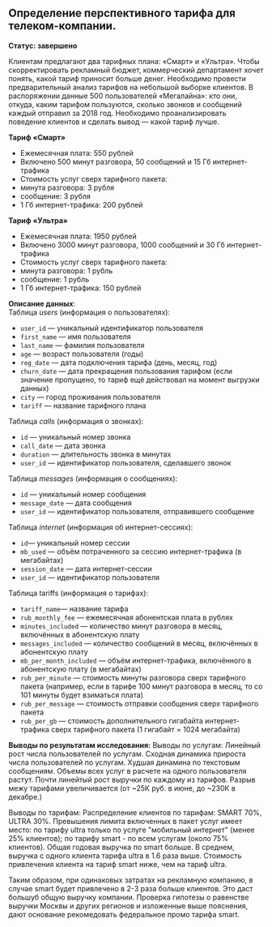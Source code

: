## Определение перспективного тарифа для телеком-компании.

**Статус: завершено**

Клиентам предлагают два тарифных плана: «Смарт» и «Ультра».
Чтобы скорректировать рекламный бюджет, коммерческий департамент хочет понять, какой тариф приносит больше денег. Необходимо провести предварительный анализ тарифов на небольшой выборке клиентов. В распоряжении данные 500 пользователей «Мегалайна»: кто они, откуда, каким тарифом пользуются, сколько звонков и сообщений каждый отправил за 2018 год.
Необходимо проанализировать поведение клиентов и сделать вывод — какой тариф лучше.

**Тариф «Смарт»**
- Ежемесячная плата: 550 рублей
- Включено 500 минут разговора, 50 сообщений и 15 Гб интернет-трафика
- Стоимость услуг сверх тарифного пакета:
- минута разговора: 3 рубля
- сообщение: 3 рубля
- 1 Гб интернет-трафика: 200 рублей

**Тариф «Ультра»**
- Ежемесячная плата: 1950 рублей
- Включено 3000 минут разговора, 1000 сообщений и 30 Гб интернет-трафика
- Стоимость услуг сверх тарифного пакета:
- минута разговора: 1 рубль
- сообщение: 1 рубль
- 1 Гб интернет-трафика: 150 рублей

**Описание данных**:  
Таблица *users* (информация о пользователях):
- `user_id` — уникальный идентификатор пользователя
- `first_name` — имя пользователя
- `last_name` — фамилия пользователя
- `age` — возраст пользователя (годы)
- `reg_date` — дата подключения тарифа (день, месяц, год)
- `churn_date` — дата прекращения пользования тарифом (если значение пропущено, то тариф ещё действовал на момент выгрузки данных)
- `city` — город проживания пользователя
- `tariff` — название тарифного плана

Таблица *calls* (информация о звонках):
- `id` — уникальный номер звонка
- `call_date` — дата звонка
- `duration` — длительность звонка в минутах
- `user_id` — идентификатор пользователя, сделавшего звонок

Таблица *messages* (информация о сообщениях):
- `id` — уникальный номер сообщения
- `message_date` — дата сообщения
- `user_id` — идентификатор пользователя, отправившего сообщение

Таблица *internet* (информация об интернет-сессиях):
- `id`— уникальный номер сессии
- `mb_used` — объём потраченного за сессию интернет-трафика (в мегабайтах)
- `session_date` — дата интернет-сессии
- `user_id` — идентификатор пользователя

Таблица tariffs (информация о тарифах):
- `tariff_name`— название тарифа
- `rub_monthly_fee` — ежемесячная абонентская плата в рублях
- `minutes_included` — количество минут разговора в месяц, включённых в абонентскую плату
- `messages_included` — количество сообщений в месяц, включённых в абонентскую плату
- `mb_per_month_included` — объём интернет-трафика, включённого в абонентскую плату (в мегабайтах)
- `rub_per_minute` — стоимость минуты разговора сверх тарифного пакета (например, если в тарифе 100 минут разговора в месяц, то со 101 минуты будет взиматься плата)
- `rub_per_message` — стоимость отправки сообщения сверх тарифного пакета
- `rub_per_gb` — стоимость дополнительного гигабайта интернет-трафика сверх тарифного пакета (1 гигабайт = 1024 мегабайта)

**Выводы по результатам исследования:**
Выводы по услугам: Линейный рост числа пользователей по услугам. Сходная динамика прироста числа пользователей по услугам. Худшая динамина по текстовым сообщениям. Объемы всех услуг в расчете на одного пользователя растут. Почти линейтый рост выручки по каждому из тарифов. Разрыв межу тарифами увеличивается (от ~25К руб. в июне, до ~230К в декабре.)

Выводы по тарифам: Распределение клиентов по тарифам: SMART 70%, ULTRA 30%. Превышения лимита включенных в пакет услуг имеет место: по тарифу ultra только по услуге "мобильный интернет" (менее 25% клиентов); по тарифу smart - по всем услугам (около 75% клиентов). Общая годовая выручка по smart больше. В среднем, выручка с одного клиента тарифа ultra в 1.6 раза выше.  Стоимость привлечения клиента на тариф smart ниже, чем на тариф ultra. 

Таким образом, при одинаковых затратах на рекламную компанию, в случае smart будет привлечено в 2-3 раза больше клиентов. Это даст большуб общую выручку компании.
Проверка гипотезы о равенстве выручки Москвы и других регионов и изложенные выше пояснения, дают основание рекомедовать федеральное промо тарифа smart.

